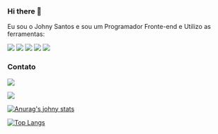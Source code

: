 ### Hi there 👋

<!--
**johnysantos22/johnysantos22** is a ✨ _special_ ✨ repository because its `README.md` (this file) appears on your GitHub profile.

Here are some ideas to get you started:

- 🔭 I’m currently working on ...
- 🌱 I’m currently learning ...
- 👯 I’m looking to collaborate on ...
- 🤔 I’m looking for help with ...
- 💬 Ask me about ...
- 📫 How to reach me: ...
- 😄 Pronouns: ...
- ⚡ Fun fact: ...
-->
Eu sou o Johny Santos e sou um Programador Fronte-end e Utilizo as ferramentas:
	
 <img src="https://img.shields.io/badge/HTML5-E34F26?style=for-the-badge&logo=html5&logoColor=white"/>
  <img src="https://img.shields.io/badge/CSS3-1572B6?style=for-the-badge&logo=css3&logoColor=white"/> 
 
 <img src="https://img.shields.io/badge/JavaScript-F7DF1E?style=for-the-badge&logo=javascript&logoColor=black"/>
  <img src="https://img.shields.io/badge/NODE-E34F26?style=for-the-badge&logo=node&logoColor=white"/>
  <img src="https://img.shields.io/badge/REACT-E34F26?style=for-the-badge&logo=react&logoColor=white"/>


### Contato
 <a href="https://wa.me/message/SVFAVTALTZKLL1"><img src="https://img.shields.io/badge/WhatsApp-25D366?style=for-the-badge&logo=whatsapp&logoColor=white" /> </a> 

<a href="https://instagram.com/johnyysantoss?igshid=YmMyMTA2M2Y="><img src="https://img.shields.io/badge/Instagram-E4405F?style=for-the-badge&logo=instagram&logoColor=white"/> </a>

[![Anurag's johny stats](https://github-readme-stats.vercel.app/api?username=johnysantos22)](https://github.com/anuraghazra/github-readme-stats)

[![Top Langs](https://github-readme-stats.vercel.app/api/top-langs/?username=johnysantos22&langs_count=8)](https://github.com/anuraghazra/github-readme-stats)
